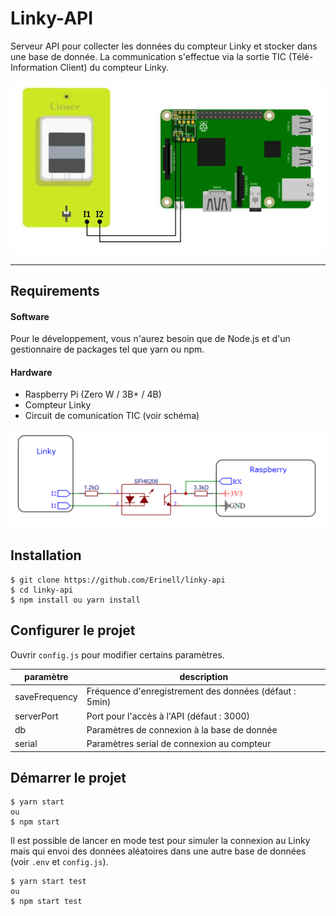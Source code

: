 # Linky-API

Serveur API pour collecter les données du compteur Linky et stocker dans une base de donnée.
La communication s'effectue via la sortie TIC (Télé-Information Client) du compteur Linky.

![T|200x100,20%](https://github.com/Erinell/linky-api/blob/master/docs/img/LinkyToRpi.jpg?raw=true)

---
## Requirements
#### Software
Pour le développement, vous n'aurez besoin que de Node.js et d'un gestionnaire de packages tel que yarn ou npm.

#### Hardware
- Raspberry Pi (Zero W / 3B+ / 4B)
- Compteur Linky
- Circuit de comunication TIC (voir schéma)

![test](https://github.com/Erinell/linky-api/blob/master/docs/img/Schema.png?raw=true)

## Installation

    $ git clone https://github.com/Erinell/linky-api
    $ cd linky-api
    $ npm install ou yarn install

## Configurer le projet

Ouvrir `config.js` pour modifier certains paramètres.

paramètre     | description
--------------|-------------------------------------------------------
saveFrequency | Fréquence d'enregistrement des données (défaut : 5min)
serverPort    | Port pour l'accès à l'API (défaut : 3000)
db            | Paramètres de connexion à la base de donnée
serial        | Paramètres serial de connexion au compteur

## Démarrer le projet

    $ yarn start
    ou
    $ npm start

Il est possible de lancer en mode test pour simuler la connexion au Linky mais qui envoi des données aléatoires dans une autre base de données (voir `.env` et `config.js`).

    $ yarn start test
    ou
    $ npm start test